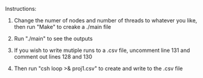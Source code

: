 Instructions:

1. Change the numer of nodes and number of threads to whatever you like, then run "Make" to creake a ./main file

2. Run "./main" to see the outputs

3. If you wish to write mutiple runs to a .csv file, uncomment line 131 and comment out lines 128 and 130

4. Then run "csh loop >& proj1.csv" to create and write to the .csv file